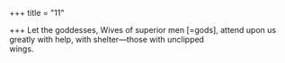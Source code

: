 +++
title = "11"

+++
Let the goddesses, Wives of superior men [=gods], attend upon  us greatly with help, with shelter—those with unclipped  
wings.  